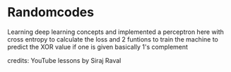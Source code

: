 # Randomcodes

Learning deep learning concepts and implemented a perceptron here with cross entropy to calculate the loss 
and 2 funtions to train the machine to predict the XOR value if one is given
basically 1's complement



credits: YouTube lessons by Siraj Raval
